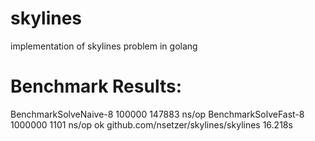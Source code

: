 # skylines
implementation of skylines problem in golang

# Benchmark Results:

BenchmarkSolveNaive-8     100000            147883 ns/op
BenchmarkSolveFast-8     1000000              1101 ns/op
ok      github.com/nsetzer/skylines/skylines    16.218s